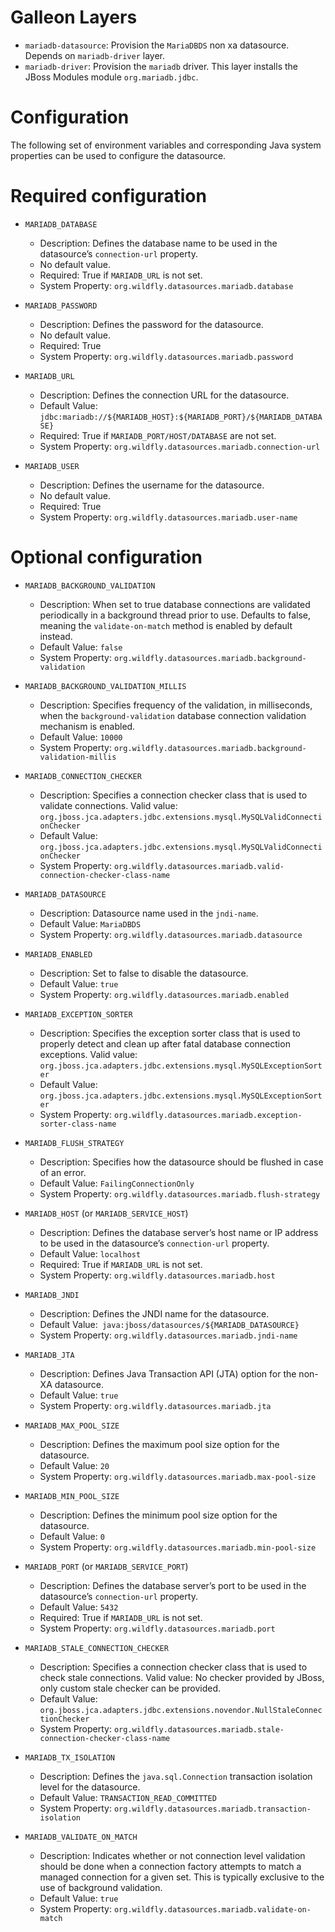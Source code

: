 Galleon Layers
=========

* `mariadb-datasource`: Provision the `MariaDBDS` non xa datasource. Depends on `mariadb-driver` layer.
* `mariadb-driver`: Provision the `mariadb` driver. This layer installs the JBoss Modules module `org.mariadb.jdbc`.

Configuration
========

The following set of environment variables and corresponding Java system properties can be used to configure the datasource.

Required configuration
==============

* `MARIADB_DATABASE`

  * Description: Defines the database name to be used in the datasource’s `connection-url` property.
  * No default value.
  * Required: True if `MARIADB_URL` is not set.
  * System Property: `org.wildfly.datasources.mariadb.database`

* `MARIADB_PASSWORD`

  * Description: Defines the password for the datasource.
  * No default value.
  * Required: True
  * System Property: `org.wildfly.datasources.mariadb.password`

* `MARIADB_URL`

  * Description: Defines the connection URL for the datasource. 
  * Default Value: `jdbc:mariadb://${MARIADB_HOST}:${MARIADB_PORT}/${MARIADB_DATABASE}`
  * Required: True if `MARIADB_PORT/HOST/DATABASE` are not set.
  * System Property: `org.wildfly.datasources.mariadb.connection-url`

* `MARIADB_USER`

  * Description: Defines the username for the datasource. 
  * No default value.
  * Required: True
  * System Property: `org.wildfly.datasources.mariadb.user-name`

Optional configuration
==============

* `MARIADB_BACKGROUND_VALIDATION`

  * Description: When set to true database connections are validated periodically in a background thread prior to use. Defaults to false, meaning the `validate-on-match` method is enabled by default instead.  
  * Default Value: `false`
  * System Property: `org.wildfly.datasources.mariadb.background-validation`

* `MARIADB_BACKGROUND_VALIDATION_MILLIS`

  * Description: Specifies frequency of the validation, in milliseconds, when the `background-validation` database connection validation mechanism is enabled.    
  * Default Value: `10000`
  * System Property: `org.wildfly.datasources.mariadb.background-validation-millis`

* `MARIADB_CONNECTION_CHECKER`

  * Description: Specifies a connection checker class that is used to validate connections. Valid value: `org.jboss.jca.adapters.jdbc.extensions.mysql.MySQLValidConnectionChecker`
  * Default Value: `org.jboss.jca.adapters.jdbc.extensions.mysql.MySQLValidConnectionChecker`
  * System Property: `org.wildfly.datasources.mariadb.valid-connection-checker-class-name`

* `MARIADB_DATASOURCE`

  * Description: Datasource name used in the `jndi-name`.
  * Default Value: `MariaDBDS`
  * System Property: `org.wildfly.datasources.mariadb.datasource`

* `MARIADB_ENABLED`

  * Description: Set to false to disable the datasource.
  * Default Value: `true`
  * System Property: `org.wildfly.datasources.mariadb.enabled`

* `MARIADB_EXCEPTION_SORTER`

  * Description: Specifies the exception sorter class that is used to properly detect and clean up after fatal database connection exceptions. Valid value: `org.jboss.jca.adapters.jdbc.extensions.mysql.MySQLExceptionSorter`
  * Default Value: `org.jboss.jca.adapters.jdbc.extensions.mysql.MySQLExceptionSorter`
  * System Property: `org.wildfly.datasources.mariadb.exception-sorter-class-name`

* `MARIADB_FLUSH_STRATEGY`

  * Description: Specifies how the datasource should be flushed in case of an error.    
  * Default Value: `FailingConnectionOnly`
  * System Property: `org.wildfly.datasources.mariadb.flush-strategy`

* `MARIADB_HOST` (or `MARIADB_SERVICE_HOST`)

  * Description: Defines the database server’s host name or IP address to be used in the datasource’s `connection-url` property.
  * Default Value: `localhost`
  * Required: True if `MARIADB_URL` is not set.
  * System Property: `org.wildfly.datasources.mariadb.host`

* `MARIADB_JNDI`

  * Description: Defines the JNDI name for the datasource.
  * Default Value:` java:jboss/datasources/${MARIADB_DATASOURCE}`
  * System Property: `org.wildfly.datasources.mariadb.jndi-name`

* `MARIADB_JTA`

  * Description: Defines Java Transaction API (JTA) option for the non-XA datasource.
  * Default Value: `true`
  * System Property: `org.wildfly.datasources.mariadb.jta`

* `MARIADB_MAX_POOL_SIZE`

  * Description: Defines the maximum pool size option for the datasource.
  * Default Value: `20`
  * System Property: `org.wildfly.datasources.mariadb.max-pool-size`

* `MARIADB_MIN_POOL_SIZE`

  * Description: Defines the minimum pool size option for the datasource.
  * Default Value: `0`
  * System Property: `org.wildfly.datasources.mariadb.min-pool-size`

* `MARIADB_PORT` (or `MARIADB_SERVICE_PORT`)

  * Description: Defines the database server’s port to be used in the datasource’s `connection-url` property. 
  * Default Value: `5432`
  * Required: True if `MARIADB_URL` is not set.
  * System Property: `org.wildfly.datasources.mariadb.port`

* `MARIADB_STALE_CONNECTION_CHECKER`

  * Description: Specifies a connection checker class that is used to check stale connections. Valid value: No checker provided by JBoss, only custom stale checker can be provided.
  * Default Value: `org.jboss.jca.adapters.jdbc.extensions.novendor.NullStaleConnectionChecker`
  * System Property: `org.wildfly.datasources.mariadb.stale-connection-checker-class-name`

* `MARIADB_TX_ISOLATION`

  * Description: Defines the `java.sql.Connection` transaction isolation level for the datasource.    
  * Default Value: `TRANSACTION_READ_COMMITTED`
  * System Property: `org.wildfly.datasources.mariadb.transaction-isolation`

* `MARIADB_VALIDATE_ON_MATCH`

  * Description: Indicates whether or not connection level validation should be done when a connection factory attempts to match a managed connection for a given set. This is typically exclusive to the use of background validation.
  * Default Value: `true`
  * System Property: `org.wildfly.datasources.mariadb.validate-on-match`

